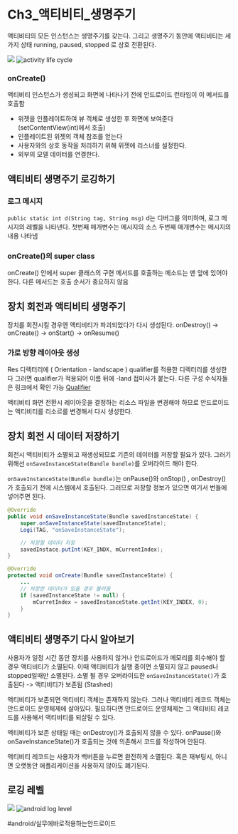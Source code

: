 # Ch3_액티비티_생명주기
액티비티의 모든 인스턴스는 생명주기를 갖는다. 그리고 생명주기 동안에 액티비티는 세 가지 상태 running, paused, stopped 로 상호 전환된다.

![](Ch3_%E1%84%8B%E1%85%A2%E1%86%A8%E1%84%90%E1%85%B5%E1%84%87%E1%85%B5%E1%84%90%E1%85%B5_%E1%84%89%E1%85%A2%E1%86%BC%E1%84%86%E1%85%A7%E1%86%BC%E1%84%8C%E1%85%AE%E1%84%80%E1%85%B5/B7CE683B-C29E-4EB9-B517-57D7E8ACC44B.png)
![activity life cycle](http://img1.daumcdn.net/thumb/R1920x0/?fname=http%3A%2F%2Fcfile30.uf.tistory.com%2Fimage%2F2139F134566EBC6B087D62)

###  onCreate() 
액티비티 인스턴스가 생성되고 화면에 나타나기 전에 안드로이드 런타임이 이 메서드를 
호출함
- 위젯을 인플레이트하여 뷰 객체로 생성한 후 화면에 보여준다 (setContentView(int)에서 호출)
- 인플레이트된 위젯의 객체 참조를 얻는다
- 사용자와의 상호 동작을 처리하기 위해 위젯에 리스너를 설정한다.
- 외부의 모델 데이터를 연결한다.

## 액티비티 생명주기 로깅하기
### 로그 메시지
`public static int d(String tag, String msg)`
 d는 디버그를 의미하며, 로그 메시지의 레벨을 나타낸다.
첫번째 매개변수는 메시지의 소스
두번째 매개변수는 메시지의 내용 나타냄

###  onCreate()의 super class
 onCreate() 안에서 super 클래스의 구현 메서드를 호출하는 메소드는 맨 앞에 있어야 한다. 다른 메서드는 호출 순서가 중요하지 않음


## 장치 회전과 액티비티 생명주기 
장치를 회전시킬 경우엔 액티비티가 파괴되었다가 다시 생성된다.
onDestroy() -> onCreate() -> onStart() -> onResume()

### 가로 방향 레이아웃 생성
Res 디렉터리에 ( Orientation - landscape ) qualifier를 적용한 디렉터리를 생성한다
그러면 qualifier가 적용되어 이름 뒤에 -land 접미사가 붙는다.
다른 구성 수식자들은 링크에서 확인 가능
[Qualifier](http://developer.android.com/guide/topics/resources/providing-resources.html)


액티비티 화면 전환시 레이아웃을 결정하는 리소스 파일을 변경해야 하므로 안드로이드는 액티비티를 리소르를 변경해서 다시 생성한다.

## 장치 회전 시 데이터 저장하기
회전시 액티비티가 소멸되고 재생성되므로 기존의 데이터를 저장할 필요가 있다.
그러기 위해선 `onSaveInstanceState(Bundle bundle)`를 오버라이드 해야 한다. 

`onSaveInstanceState(Bundle bundle)`는 onPause()와  onStop() , onDestroy()가 호출되기 전에 시스템에서 호출된다.
그러므로 저장할 정보가 있으면 여기서 번들에 넣어주면 된다.

```java
@Override
public void onSaveInstanceState(Bundle savedInstanceState) {
	super.onSaveInstanceState(savedInstanceState);
	Logi(TAG, "onSaveInstanceState");

	// 저장할 데이터 저장
	savedInstace.putInt(KEY_INDX, mCurrentIndex);
}

@Override
protected void onCreate(Bundle savedInstanceState) {
	...
	// 저장한 데이터가 있을 경우 불러옴
	if (savedInstanceState != null) {
		mCurretIndex = savedInstanceState.getInt(KEY_INDEX, 0);
	}
}
```

## 액티비티 생명주기 다시 알아보기
사용자가 일정 시간 동안 장치를 사용하지 않거나 안드로이드가 메모리를 회수해야 할 경우 액티비티가 소멸된다. 이때 액티비티가 실행 중이면 소멸되지 않고 paused나 stopped일때만 소멸된다. 소멸 될 경우 오버라이드한 `onSaveInstanceState()`가  호출된다 -> 액티비티가 보존됨 (Stashed)

액티비티가 보존되면 액티비티 객체는 존재하지 않는다. 그러나 액티비티 레코드 객체는 안드로이드 운영체제에 살아있다. 필요하다면 안드로이드 운영체제는 그 액티비티 레코드를 사용해서 액티비티를 되살릴 수 있다.

액티비티가 보존 상태일 때는 onDestroy()가 호출되지 않을 수 있다. onPause()와 onSaveInstanceState()가 호출되는 것에 의존해서 코드를 작성하며 안된다.

액티비티 레코드는 사용자가 백버튼을 누르면 완전하게 소멸된다. 혹은 재부팅시, 아니면 오랫동안 애플리케이션을 사용하지 않아도 폐기된다.

## 로깅 레벨
![](Ch3_%E1%84%8B%E1%85%A2%E1%86%A8%E1%84%90%E1%85%B5%E1%84%87%E1%85%B5%E1%84%90%E1%85%B5_%E1%84%89%E1%85%A2%E1%86%BC%E1%84%86%E1%85%A7%E1%86%BC%E1%84%8C%E1%85%AE%E1%84%80%E1%85%B5/CCF7A485-D164-4EEF-A2A2-1436412A4D89.png)
![android log level](https://www.safaribooksonline.com/library/view/android-programming-the/9780134171517/tfActivityLifecycle/Log_Levels.png)


#android/실무에바로적용하는안드로이드